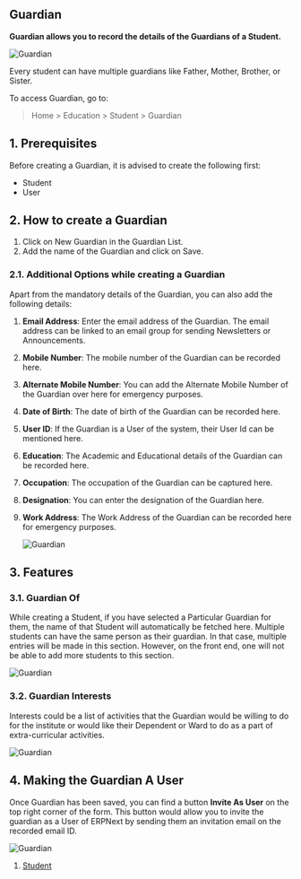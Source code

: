 ## Guardian

**Guardian allows you to record the details of the Guardians of a Student.**

![Guardian](https://docs.erpnext.com/files/education-guardian-1.png)

Every student can have multiple guardians like Father, Mother, Brother, or Sister.

To access Guardian, go to:

> Home > Education > Student > Guardian

## 1\. Prerequisites

Before creating a Guardian, it is advised to create the following first:

*   Student
*   User

## 2\. How to create a Guardian

1.  Click on New Guardian in the Guardian List.
2.  Add the name of the Guardian and click on Save.

### 2.1. Additional Options while creating a Guardian

Apart from the mandatory details of the Guardian, you can also add the following details:

1.  **Email Address**: Enter the email address of the Guardian. The email address can be linked to an email group for sending Newsletters or Announcements.
2.  **Mobile Number**: The mobile number of the Guardian can be recorded here.
3.  **Alternate Mobile Number**: You can add the Alternate Mobile Number of the Guardian over here for emergency purposes.
4.  **Date of Birth**: The date of birth of the Guardian can be recorded here.
5.  **User ID**: If the Guardian is a User of the system, their User Id can be mentioned here.
6.  **Education**: The Academic and Educational details of the Guardian can be recorded here.
7.  **Occupation**: The occupation of the Guardian can be captured here.
8.  **Designation**: You can enter the designation of the Guardian here.
9.  **Work Address**: The Work Address of the Guardian can be recorded here for emergency purposes.
    
    ![Guardian](https://docs.erpnext.com/files/education-guardian-1.png)
    

## 3\. Features

### 3.1. Guardian Of

While creating a Student, if you have selected a Particular Guardian for them, the name of that Student will automatically be fetched here. Multiple students can have the same person as their guardian. In that case, multiple entries will be made in this section. However, on the front end, one will not be able to add more students to this section.

![Guardian](https://docs.erpnext.com/files/education-guardian-2.png)

### 3.2. Guardian Interests

Interests could be a list of activities that the Guardian would be willing to do for the institute or would like their Dependent or Ward to do as a part of extra-curricular activities.

![Guardian](https://docs.erpnext.com/files/education-guardian-3.png)

## 4\. Making the Guardian A User

Once Guardian has been saved, you can find a button **Invite As User** on the top right corner of the form. This button would allow you to invite the guardian as a User of ERPNext by sending them an invitation email on the recorded email ID.

![Guardian](https://docs.erpnext.com/files/education-guardian-4.png)

1.  [Student](https://docs.erpnext.com/docs/v13/user/manual/en/education/student)